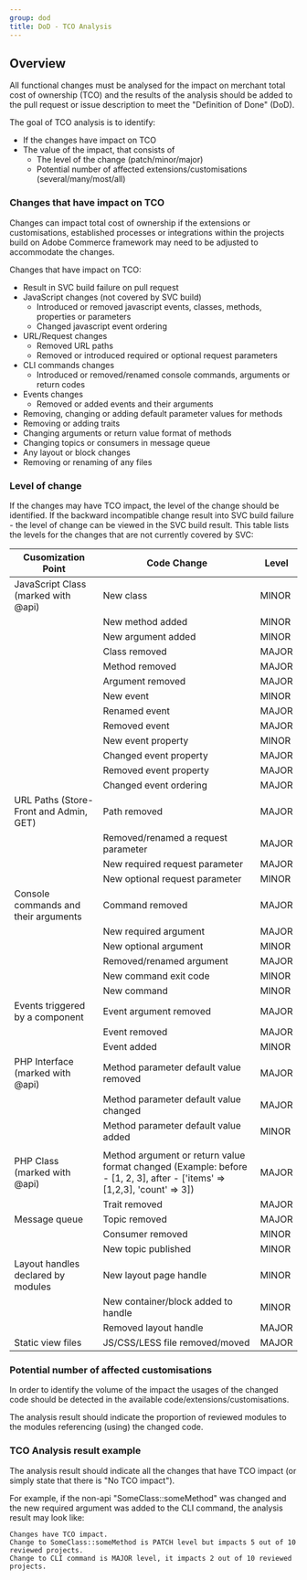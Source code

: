 ```yaml
---
group: dod
title: DoD - TCO Analysis
---
```


## Overview

All functional changes must be analysed for the impact on merchant total cost of ownership (TCO) and the results of the analysis should be added to the pull request or issue description to meet the "Definition of Done" (DoD).

The goal of TCO analysis is to identify:
- If the changes have impact on TCO
- The value of the impact, that consists of
  - The level of the change (patch/minor/major)
  - Potential number of affected extensions/customisations (several/many/most/all)

### Changes that have impact on TCO

Changes can impact total cost of ownership if the extensions or customisations, established processes or integrations within the projects build on Adobe Commerce framework may need to be adjusted to accommodate the changes.

Changes that have impact on TCO:
- Result in SVC build failure on pull request
- JavaScript changes (not covered by SVC build)
  - Introduced or removed javascript events, classes, methods, properties or parameters
  - Changed javascript event ordering
- URL/Request changes
  - Removed URL paths
  - Removed or introduced required or optional request parameters
- CLI commands changes
  - Introduced or removed/renamed console commands, arguments or return codes
- Events changes
  - Removed or added events and their arguments
- Removing, changing or adding default parameter values for methods
- Removing or adding traits
- Changing arguments or return value format of methods
- Changing topics or consumers in message queue
- Any layout or block changes
- Removing or renaming of any files

### Level of change

If the changes may have TCO impact, the level of the change should be identified.
If the backward incompatible change result into SVC build failure - the level of change can be viewed in the SVC build result.
This table lists the levels for the changes that are not currently covered by SVC:

| Cusomization Point                     | Code Change                                                                                                              | Level |
|----------------------------------------|--------------------------------------------------------------------------------------------------------------------------|-------|
| JavaScript Class (marked with @api)    | New class                                                                                                                | MINOR |
|                                        | New method added                                                                                                         | MINOR |
|                                        | New argument added                                                                                                       | MINOR |
|                                        | Class removed                                                                                                            | MAJOR |
|                                        | Method removed                                                                                                           | MAJOR |
|                                        | Argument removed                                                                                                         | MAJOR |
|                                        | New event                                                                                                                | MINOR |
|                                        | Renamed event                                                                                                            | MAJOR |
|                                        | Removed event                                                                                                            | MAJOR |
|                                        | New event property                                                                                                       | MINOR |
|                                        | Changed event property                                                                                                   | MAJOR |
|                                        | Removed event property                                                                                                   | MAJOR |
|                                        | Changed event ordering                                                                                                   | MAJOR |
| URL Paths (Store-Front and Admin, GET) | Path removed                                                                                                             | MAJOR |
|                                        | Removed/renamed a request parameter                                                                                      | MAJOR |
|                                        | New required request parameter                                                                                           | MAJOR |
|                                        | New optional request parameter                                                                                           | MINOR |
| Console commands and their arguments   | Command removed                                                                                                          | MAJOR |
|                                        | New required argument                                                                                                    | MAJOR |
|                                        | New optional argument                                                                                                    | MINOR |
|                                        | Removed/renamed argument                                                                                                 | MAJOR |
|                                        | New command exit code                                                                                                    | MINOR |
|                                        | New command                                                                                                              | MINOR |
| Events triggered by a component        | Event argument removed                                                                                                   | MAJOR |
|                                        | Event removed                                                                                                            | MAJOR |
|                                        | Event added                                                                                                              | MINOR |
| PHP Interface (marked with @api)       | Method parameter default value removed                                                                                   | MAJOR |
|                                        | Method parameter default value changed                                                                                   | MAJOR |
|                                        | Method parameter default value added                                                                                     | MINOR |
|                                        |                                                                                                                          |       |
| PHP Class (marked with @api)           | Method argument or return value format changed (Example: before - [1, 2, 3], after - ['items' => [1,2,3], 'count' => 3]) | MAJOR |
|                                        | Trait removed                                                                                                            | MAJOR |
| Message queue                          | Topic removed                                                                                                            | MAJOR |
|                                        | Consumer removed                                                                                                         | MINOR |
|                                        | New topic published                                                                                                      | MINOR |
| Layout handles declared by modules     | New layout page handle                                                                                                   | MINOR |
|                                        | New container/block added to handle                                                                                      | MINOR |
|                                        | Removed layout handle                                                                                                    | MAJOR |
| Static view files                      | JS/CSS/LESS file removed/moved                                                                                           | MAJOR |

### Potential number of affected customisations

In order to identify the volume of the impact the usages of the changed code should be detected in the available code/extensions/customisations.

The analysis result should indicate the proportion of reviewed modules to the modules referencing (using) the changed code.

### TCO Analysis result example

The analysis result should indicate all the changes that have TCO impact (or simply state that there is "No TCO impact").

For example, if the non-api "SomeClass::someMethod" was changed and the new required argument was added to the CLI command, the analysis result may look like:

```
Changes have TCO impact.
Change to SomeClass::someMethod is PATCH level but impacts 5 out of 10 reviewed projects.
Change to CLI command is MAJOR level, it impacts 2 out of 10 reviewed projects.
```

